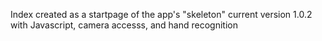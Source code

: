 Index created as a startpage of the app's "skeleton"
current version 1.0.2 with Javascript, camera accesss, and hand recognition
